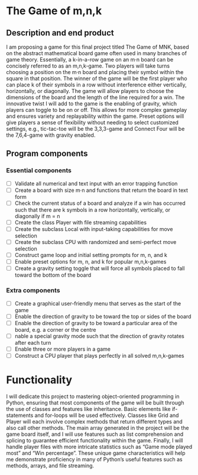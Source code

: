 # The Game of m,n,k

## Description and end product
I am proposing a game for this final project titled The Game of MNK, based on the abstract mathematical board game often used in many branches of game theory. Essentially, a k-in-a-row game on an m·n board can be concisely referred to as an m,n,k-game. Two players will take turns choosing a position on the m·n board and placing their symbol within the square in that position. The winner of the game will be the first player who can place k of their symbols in a row without interference either vertically, horizontally, or diagonally. The game will allow players to choose the dimensions of the board and the length of the line required for a win. The innovative twist I will add to the game is the enabling of gravity, which players can toggle to be on or off. This allows for more complex gameplay and ensures variety and replayability within the game. Preset options will give players a sense of flexibility without needing to select customized settings, e.g., tic-tac-toe will be the 3,3,3-game and Connect Four will be the 7,6,4-game with gravity enabled.

## Program components
### Essential components
- [ ] Validate all numerical and text input with an error trapping function
- [ ] Create a board with size m·n and functions that return the board in text form
- [ ] Check the current status of a board and analyze if a win has occurred such that there are k symbols in a row horizontally, vertically, or diagonally if m = n
- [ ] Create the class Player with file streaming capabilities
- [ ] Create the subclass Local with input-taking capabilities for move selection
- [ ] Create the subclass CPU with randomized and semi-perfect move selection
- [ ] Construct game loop and initial setting prompts for m, n, and k
- [ ] Enable preset options for m, n, and k for popular m,n,k-games
- [ ] Create a gravity setting toggle that will force all symbols placed to fall toward the bottom of the board
### Extra components
- [ ] Create a graphical user-friendly menu that serves as the start of the game
- [ ] Enable the direction of gravity to be toward the top or sides of the board
- [ ] Enable the direction of gravity to be toward a particular area of the board, e.g. a corner or the centre
- [ ] nable a special gravity mode such that the direction of gravity rotates after each turn
- [ ] Enable three or more players in a game
- [ ] Construct a CPU player that plays perfectly in all solved m,n,k-games

# Functionality
I will dedicate this project to mastering object-oriented programming in Python, ensuring that most components of the game will be built through the use of classes and features like inheritance. Basic elements like if-statements and for-loops will be used effectively. Classes like Grid and Player will each involve complex methods that return different types and also call other methods. The main array generated in the project will be the game board itself, and I will use features such as list comprehension and splicing to guarantee efficient functionality within the game. Finally, I will handle player files with more intricate statistics such as “Game mode played most” and “Win percentage”. These unique game characteristics will help me demonstrate proficiency in many of Python’s useful features such as methods, arrays, and file streaming.
